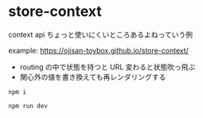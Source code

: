 # store-context

context api ちょっと使いにくいところあるよねっていう例

example:  https://ojisan-toybox.github.io/store-context/

- routing の中で状態を持つと URL 変わると状態吹っ飛ぶ
- 関心外の値を書き換えても再レンダリングする

```
npm i

npm run dev
```
